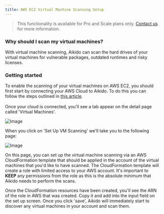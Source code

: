 ```yaml
---
title: AWS EC2 Virtual Machine Scanning Setup
---
```



> This functionality is available for Pro and Scale plans only. [Contact us](https://www.aikido.dev/contact) for more information.

### Why should I scan my virtual machines?

With virtual machine scanning, Aikido can scan the hard drives of your virtual machines for vulnerable packages, outdated runtimes and risky licenses. 

### Getting started

To enable the scanning of your virtual machines on AWS EC2, you should first start by connecting your AWS Cloud to Aikido. To do this you can follow the steps outlined in [this article](https://help.aikido.dev/doc/connect-aws-account-to-aikido/doc4i7uR2stY).\
\
Once your cloud is connected, you'll see a tab appear on the detail page called 'Virtual Machines'.

![Image](https://ucarecdn.com/5009bb66-9945-408a-a7c5-37fd3c8bc531/)

When you click on 'Set Up VM Scanning' we'll take you to the following page:

![Image](https://ucarecdn.com/c0f27d23-d8bc-4379-85d1-d6b3ac77d3ab/)

On this page, you can set up the virtual machine scanning via an AWS CloudFormation template that should be applied in the account of the virtual machines that you'd like to have scanned. The CloudFormation template will create a role with limited access to your AWS account. It's important to **KEEP** any permissions from the role as this is the absolute minimum that Aikido needs to perform the scans. 

Once the CloudFormation resources have been created, you'll see the ARN of the role in AWS that was created. Copy it and add into the input field on the set up screen. Once you click 'save', Aikido will immediately start to discover any virtual machines in your account and scan them. 